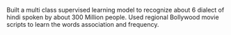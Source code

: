 Built a multi class supervised learning model to recognize about 6 dialect of hindi spoken by about 300 Million people. Used regional Bollywood movie scripts to learn the words association and frequency. 
